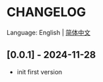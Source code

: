 # CHANGELOG

Language: English | [简体中文](CHANGELOG-zh_CN.md)


## [0.0.1] - 2024-11-28

* init first version
